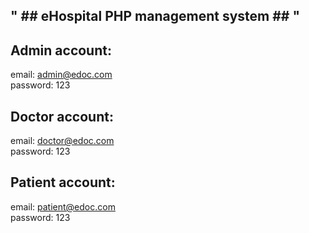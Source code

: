 ## " ## eHospital PHP management system ## " 

## Admin account:
email: admin@edoc.com <br/>
password: 123

## Doctor account:
email: doctor@edoc.com <br/>
password: 123

## Patient account:
email: patient@edoc.com <br/>
password: 123